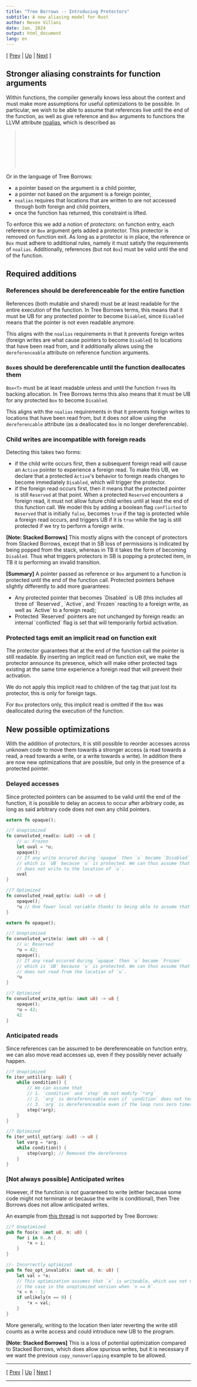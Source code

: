 ```yaml
---
title: "Tree Borrows -- Introducing Protectors"
subtitle: A new aliasing model for Rust
author: Neven Villani
date: Jan. 2024
output: html_document
lang: en
---
```


\[ [Prev](shared.html) | [Up](index.html) | [Next](interiormut.html) \]

## Stronger aliasing constraints for function arguments

Within functions, the compiler generally knows less about the context and must
make more assumptions for useful optimizations to be possible. In particular, we
wish to be able to assume that references live until the end of the function, as
well as give reference and `Box` arguments to functions the LLVM attribute
[noalias](https://llvm.org/docs/LangRef.html#noalias), which is described as

> <span style="color:white"> noalias <br>
This indicates that memory locations accessed via pointer values based on the
argument are not also accessed, during the execution of the function, via
pointer values not based on the argument. This guarantee only holds for memory
locations that are modified, by any means, during the execution of the function.
</span>

Or in the language of Tree Borrows:

- a pointer based on the argument is a child pointer,
- a pointer not based on the argument is a foreign pointer,
- `noalias` requires that locations that are written to are not accessed through
  both foreign and child pointers,
- once the function has returned, this constraint is lifted.

To enforce this we add a notion of _protectors_: on function entry, each
reference or `Box` argument gets added a protector. This protector is removed on
function exit. As long as a protector is in place, the reference or `Box` must
adhere to additional rules, namely it must satisfy the requirements of
`noalias`. Additionally, references (but not `Box`) must be valid until the end
of the function.

## Required additions

### References should be dereferenceable for the entire function

References (both mutable and shared) must be at least readable for the entire
execution of the function. In Tree Borrows terms, this means that it must be UB
for any protected pointer to become `Disabled`, since `Disabled` means that the
pointer is not even readable anymore.

This aligns with the `noalias` requirements in that it prevents foreign writes
(foreign writes are what cause pointers to become `Disabled`) to locations that
have been read from, and it additionally allows using the `dereferenceable`
attribute on reference function arguments.

### `Box`es should be dereferencable until the function deallocates them

`Box<T>` must be at least readable unless and until the function `free`s its
backing allocation. In Tree Borrows terms this also means that it must be UB for
any protected `Box` to become `Disabled`.

This aligns with the `noalias` requirements in that it prevents foreign writes
to locations that have been read from, but it does *not* allow using the
`dereferencable` attribute (as a deallocated `Box` is no longer dereferencable).

### Child writes are incompatible with foreign reads

Detecting this takes two forms:

- if the child write occurs first, then a subsequent foreign read will cause an
  `Active` pointer to experience a foreign read. To make this UB, we declare
  that a protected `Active`'s behavior to foreign reads changes to become
  immediately `Disabled`, which will trigger the protector.
- if the foreign read occurs first, then it means that the protected pointer is
  still `Reserved` at that point. When a protected `Reserved` encounters a
  foreign read, it must not allow future child writes until at least the end of
  this function call. We model this by adding a boolean flag `conflicted` to
  `Reserved` that is initially `false`, becomes `true` if the tag is protected
  while a foreign read occurs, and triggers UB if it is `true` while the tag is
  still protected if we try to perform a foreign write.

> <span class="sbnote">
**[Note: Stacked Borrows]** This mostly aligns with the concept of protectors
from Stacked Borrows, except that in SB loss of permissions is indicated by
being popped from the stack, whereas in TB it takes the form of becoming
`Disabled`. Thus what triggers protectors in SB is popping a protected item, in
TB it is performing an invalid transition.
</span>

> <span class="tldr">
**[Summary]** A pointer passed as reference or `Box` argument to a function is
protected until the end of the function call. Protected pointers behave slightly
differently to add more guarantees:
<ul><li>Any protected pointer that becomes `Disabled` is UB (this includes all
three of `Reserved`, `Active`, and `Frozen` reacting to a foreign write, as well
as `Active` to a foreign read);</li>
<li>Protected `Reserved` pointers are not unchanged by foreign reads: an
internal `conflicted` flag is set that will temporarily forbid
activation.</li></ul>
</span>

### Protected tags emit an implicit read on function exit

The protector guarantees that at the end of the function call the pointer is
still readable. By inserting an implicit read on function exit, we make the
protector announce its presence, which will make other protected tags existing
at the same time experience a foreign read that will prevent their activation.

We do not apply this implicit read to children of the tag that just lost its
protector, this is only for foreign tags.

For `Box` protectors only, this implicit read is omitted if the `Box` was
deallocated during the execution of the function.

## New possible optimizations

With the addition of protectors, it is still possible to reorder accesses across
unknown code to move them towards a stronger access (a read towards a read, a
read towards a write, or a write towards a write). In addition there are now new
optimizations that are possible, but only in the presence of a protected
pointer.

### Delayed accesses

Since protected pointers can be assumed to be valid until the end of the
function, it is possible to delay an access to occur after arbitrary code, as
long as said arbitrary code does not own any child pointers.

```rs
extern fn opaque();

//? Unoptimized
fn convoluted_read(u: &u8) -> u8 {
    // u: Frozen
    let uval = *u;
    opaque();
    // If any write occured during `opaque` then `u` became `Disabled`
    // which is `UB` because `u` is protected. We can thus assume that `opaque`
    // does not write to the location of `u`.
    uval
}

//? Optimized
fn convoluted_read_opt(u: &u8) -> u8 {
    opaque();
    *u // One fewer local variable thanks to being able to assume that `*u` is unchanged
}
```

```rs
extern fn opaque();

//? Unoptimized
fn convoluted_write(u: &mut u8) -> u8 {
    // u: Reserved
    *u = 42;
    opaque();
    // If any read occured during `opaque` then `u` became `Frozen`
    // which is `UB` because `u` is protected. We can thus assume that `opaque`
    // does not read from the location of `u`.
    *u
}

//? Optimized
fn convoluted_write_opt(u: &mut u8) -> u8 {
    opaque();
    *u = 42;
    42
}
```


### Anticipated reads

Since references can be assumed to be dereferenceable on function entry,
we can also move read accesses up, even if they possibly never actually happen.

```rust
//? Unoptimized
fn iter_until(arg: &u8) {
    while condition() {
        // We can assume that
        // 1. `condition` and `step` do not modify `*arg`
        // 2. `arg` is dereferenceable even if `condition` does not terminate
        // 3. `arg` is dereferenceable even if the loop runs zero times
        step(*arg);
    }
}

//? Optimized
fn iter_until_opt(arg: &u8) -> u8 {
    let varg = *arg;
    while condition() {
        step(varg); // Removed the dereference
    }
}
```

### [Not always possible] Anticipated writes

However, if the function is not guaranteed to write (either because some code
might not terminate or because the write is conditional), then Tree Borrows does
not allow anticipated writes.

An example from [this thread](https://rust-lang.zulipchat.com/#narrow/stream/136281-t-opsem/topic/can.20.26mut.20just.20always.20be.20two-phase/near/307569740)
is not supported by Tree Borrows:

```rust
//? Unoptimized
pub fn foo(x: &mut u8, n: u8) {
    for i in 0..n {
        *x = i;
    }
}

//- Incorrectly optimized
pub fn foo_opt_invalid(x: &mut u8, n: u8) {
    let val = *x;
    // This optimization assumes that `x` is writeable, which was not necessarily
    // the case in the unoptimized version when `n == 0`.
    *x = n - 1;
    if unlikely(n == 0) {
        *x = val;
    }
}
```

More generally, writing to the location then later reverting the write still
counts as a write access and could introduce new UB to the program.

> <span class="sbnote">
**[Note: Stacked Borrows]** This is a loss of potential optimization compared to
Stacked Borrows, which does allow spurious writes, but it is necessary if we
want the previous `copy_nonoverlapping` example to be allowed.
</span>


---

\[ [Prev](shared.html) | [Up](index.html) | [Next](interiormut.html) \]

---
